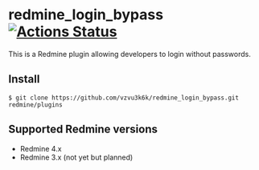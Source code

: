 # redmine_login_bypass [![Actions Status](https://github.com/vzvu3k6k/redmine_login_bypass/workflows/test/badge.svg)](https://github.com/vzvu3k6k/redmine_login_bypass/actions)

This is a Redmine plugin allowing developers to login without passwords.

## Install

```
$ git clone https://github.com/vzvu3k6k/redmine_login_bypass.git redmine/plugins
```

## Supported Redmine versions

- Redmine 4.x
- Redmine 3.x (not yet but planned)
